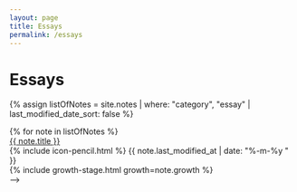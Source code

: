 ```yaml
---
layout: page
title: Essays
permalink: /essays
---
```


# Essays

{% assign listOfNotes = site.notes | where: "category", "essay" | last_modified_date_sort: false %}
<div class="container">
    {% for note in listOfNotes %}
        <div class="row">
            <div class="grid-list-title">
                <a class="internal-link" href="{{ note.url }}">
                    {{ note.title }}
                </a>
            </div>
            <div class="grid-list-metadata">
              <div class="grid-list-time">
                  <time datetime="{{ note.last_modified_at | date_to_xmlschema }}">
                      <span>{% include icon-pencil.html %} {{ note.last_modified_at | date: "%-m-%y " }}</span>
                  </time>
              </div>
              <div class="grid-list-growth">
                  {% include growth-stage.html growth=note.growth %}
              </div>
            </div>
        -->
<style>
    @media (max-width: 600px) {

        h1 {
            margin-left: auto;
            text-align: center;
        }

        h2 {
            text-align: center;
        }
    }

    h2:first-of-type {
      margin-top: 3rem;
    }

  time span {
    margin-right: 0;
  }

  time {
    margin: 0;
  }

  .row {
    display: flex;
    flex-direction: row;
    flex-wrap: wrap;
    margin: 2rem 0;
    justify-content: space-between;
  }

  .grid-list-metadata {
    display: flex;
    min-width: 160px;
  }


  .grid-list-time {
    min-width: 80px; 
  }
  
  @media screen and (max-width: 800px) {
    width: auto;
  }
  

  @media screen and (max-width: 600px) {
    .container {
      width: 76%;
      margin: 0 auto;
      gap: 1rem 2rem;
    }

    .row {
      justify-content: center;
    }

    .grid-list-metadata {
      justify-content: center;
      margin: 0.5rem 0;
    }

    .grid-list-title {
      text-align: center;
      line-height: 1.6;
      width: 100%;
    }

    .grid-list-title a.internal-link {
      font-size: 1.2rem;
    }

  }
</style>